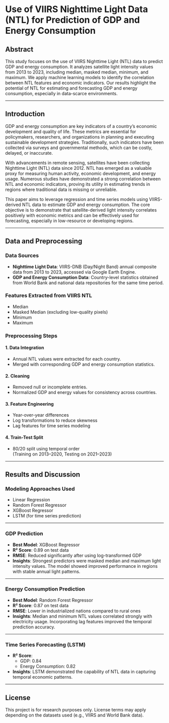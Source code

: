 # Use of VIIRS Nighttime Light Data (NTL) for Prediction of GDP and Energy Consumption

## Abstract

This study focuses on the use of VIIRS Nighttime Light (NTL) data to predict GDP and energy consumption. It analyzes satellite light intensity values from 2013 to 2023, including median, masked median, minimum, and maximum. We apply machine learning models to identify the correlation between NTL features and economic indicators. Our results highlight the potential of NTL for estimating and forecasting GDP and energy consumption, especially in data-scarce environments.

---

## Introduction

GDP and energy consumption are key indicators of a country’s economic development and quality of life. These metrics are essential for policymakers, researchers, and organizations in planning and executing sustainable development strategies. Traditionally, such indicators have been collected via surveys and governmental methods, which can be costly, delayed, or inaccurate.

With advancements in remote sensing, satellites have been collecting Nighttime Light (NTL) data since 2012. NTL has emerged as a valuable proxy for measuring human activity, economic development, and energy usage. Numerous studies have demonstrated a strong correlation between NTL and economic indicators, proving its utility in estimating trends in regions where traditional data is missing or unreliable.

This paper aims to leverage regression and time series models using VIIRS-derived NTL data to estimate GDP and energy consumption. The core objective is to demonstrate that satellite-derived light intensity correlates positively with economic metrics and can be effectively used for forecasting, especially in low-resource or developing regions.

---

## Data and Preprocessing

### Data Sources

- **Nighttime Light Data**: VIIRS-DNB (Day/Night Band) annual composite data from 2013 to 2023, accessed via Google Earth Engine.
- **GDP and Energy Consumption Data**: Country-level statistics obtained from World Bank and national data repositories for the same time period.

### Features Extracted from VIIRS NTL

- Median  
- Masked Median (excluding low-quality pixels)  
- Minimum  
- Maximum  

### Preprocessing Steps

#### 1. Data Integration

- Annual NTL values were extracted for each country.
- Merged with corresponding GDP and energy consumption statistics.

#### 2. Cleaning

- Removed null or incomplete entries.
- Normalized GDP and energy values for consistency across countries.

#### 3. Feature Engineering

- Year-over-year differences
- Log transformations to reduce skewness
- Lag features for time series modeling

#### 4. Train-Test Split

- 80/20 split using temporal order  
  (Training on 2013–2020, Testing on 2021–2023)

---

## Results and Discussion

### Modeling Approaches Used

- Linear Regression  
- Random Forest Regressor  
- XGBoost Regressor  
- LSTM (for time series prediction)

---

### GDP Prediction

- **Best Model**: XGBoost Regressor  
- **R² Score**: 0.89 on test data  
- **RMSE**: Reduced significantly after using log-transformed GDP  
- **Insights**: Strongest predictors were masked median and maximum light intensity values. The model showed improved performance in regions with stable annual light patterns.

---

### Energy Consumption Prediction

- **Best Model**: Random Forest Regressor  
- **R² Score**: 0.87 on test data  
- **RMSE**: Lower in industrialized nations compared to rural ones  
- **Insights**: Median and minimum NTL values correlated strongly with electricity usage. Incorporating lag features improved the temporal prediction accuracy.

---

### Time Series Forecasting (LSTM)

- **R² Score**:
  - GDP: 0.84  
  - Energy Consumption: 0.82  
- **Insights**: LSTM demonstrated the capability of NTL data in capturing temporal economic patterns.



---

## License

This project is for research purposes only. License terms may apply depending on the datasets used (e.g., VIIRS and World Bank data).
